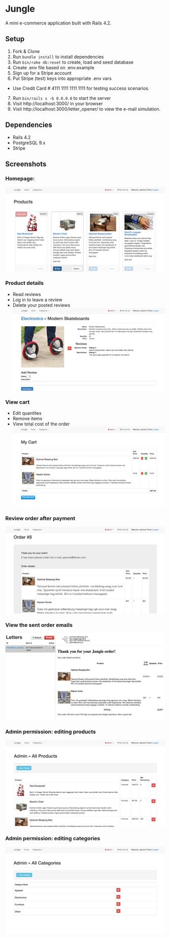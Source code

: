 # Jungle

A mini e-commerce application built with Rails 4.2.

## Setup

1. Fork & Clone
2. Run `bundle install` to install dependencies
3. Run `bin/rake db:reset` to create, load and seed database
4. Create .env file based on .env.example
5. Sign up for a Stripe account
6. Put Stripe (test) keys into appropriate .env vars
  - Use Credit Card # 4111 1111 1111 1111 for testing success scenarios.
7. Run `bin/rails s -b 0.0.0.0` to start the server
8. Visit http://localhost:3000/ in your browser
9. Visit http://localhost:3000/letter_opener/ to view the e-mail simulation.

## Dependencies

* Rails 4.2
* PostgreSQL 9.x
* Stripe

## Screenshots
### Homepage:
!["Homepage"](https://github.com/lpenstone/jungle-rails/blob/master/screenshots/jungle-homepage.png?raw=true)
### Product details
- Read reviews
- Log in to leave a review
- Delete your posted reviews
!["Product details"](https://github.com/lpenstone/jungle-rails/blob/master/screenshots/jungle-product-details.png?raw=true)
### View cart
- Edit quantites
- Remove items
- View total cost of the order
!["View cart"](https://github.com/lpenstone/jungle-rails/blob/master/screenshots/jungle-cart.png?raw=true)
### Review order after payment
!["Review orders after payment"](https://github.com/lpenstone/jungle-rails/blob/master/screenshots/jungle-order-review.png?raw=true)
### View the sent order emails
!["View the sent order emails"](https://github.com/lpenstone/jungle-rails/blob/master/screenshots/jungle-email.png?raw=true)
### Admin permission: editing products
!["Admin permission: editing products"](https://github.com/lpenstone/jungle-rails/blob/master/screenshots/jungle-products.png?raw=true)
### Admin permission: editing categories
!["Admin permission: editing categories"](https://github.com/lpenstone/jungle-rails/blob/master/screenshots/jungle-categories.png?raw=true)








